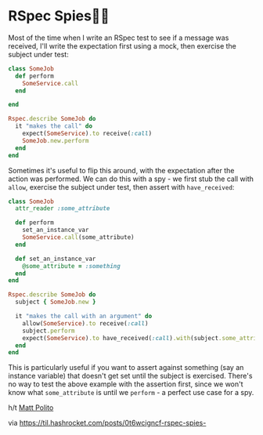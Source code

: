 # RSpec Spies🕵️‍♀️

Most of the time when I write an RSpec test to see if a message was received, I'll write the expectation first using a mock, then exercise the subject under test:

``` ruby
class SomeJob
  def perform
    SomeService.call
  end

end

Rspec.describe SomeJob do
  it "makes the call" do
    expect(SomeService).to receive(:call)
    SomeJob.new.perform
  end
end
```

Sometimes it's useful to flip this around, with the expectation after the action was performed. We can do this with a spy - we first stub the call with `allow`, exercise the subject under test, then assert with `have_received`:

``` ruby
class SomeJob
  attr_reader :some_attribute

  def perform
    set_an_instance_var
    SomeService.call(some_attribute)
  end

  def set_an_instance_var
    @some_attribute = :something
  end
end

Rspec.describe SomeJob do
  subject { SomeJob.new }

  it "makes the call with an argument" do
    allow(SomeService).to receive(:call)
    subject.perform
    expect(SomeService).to have_received(:call).with(subject.some_attribute)
  end
end
```

This is particularly useful if you want to assert against something (say an instance variable) that doesn't get set until the subject is exercised. There's no way to test the above example with the assertion first, since we won't know what `some_attribute` is until we `perform` - a perfect use case for a spy.

h/t [Matt Polito](https://til.hashrocket.com/authors/mattpolito)

via https://til.hashrocket.com/posts/0t6wcigncf-rspec-spies-
